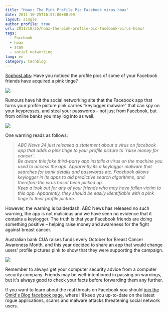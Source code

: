 ```yaml
---
title: "Hoax: The Pink Profile Pic Facebook virus hoax"
date: 2011-10-25T16:57:00+00:00
layout: single
author_profile: true
url: 2011/10/25/hoax-the-pink-profile-pic-facebook-virus-hoax/
tags:
  - Facebook
  - hoax
  - scam
  - social networking
lang: en
category: techblog
---
```

[SophosLabs](http://nakedsecurity.sophos.com/): Have you noticed the profile pics of some of your Facebook friends have acquired a pink tinge?

[![](http://2.bp.blogspot.com/-u3Jzz1sFsNQ/TqbhomWMkeI/AAAAAAAAEKg/ruHjW6OiDRk/s400/pink-profile-pic.jpg)](http://2.bp.blogspot.com/-u3Jzz1sFsNQ/TqbhomWMkeI/AAAAAAAAEKg/ruHjW6OiDRk/s1600/pink-profile-pic.jpg)

Rumours have hit the social networking site that the Facebook app that turns your profile picture pink carries “keylogger malware” that can spy on your keypresses, and steal your passwords – not just from Facebook, but from online banks you may log into as well.

[![](http://2.bp.blogspot.com/-7nYslvbJK7Y/TqbiPGo_tbI/AAAAAAAAEKo/Fctwl2iTni0/s400/pink-hoax.jpg)](http://2.bp.blogspot.com/-7nYslvbJK7Y/TqbiPGo_tbI/AAAAAAAAEKo/Fctwl2iTni0/s1600/pink-hoax.jpg)

One warning reads as follows:

> _ABC News 24 just released a statement about a virus on facebook app that adds a pink tinge to your profile picture to \`raise money for cancer\`.  
> Be aware this fake third-party app installs a virus on the machine you used to access the app. Apparently its a keylogger malware that searches for bank details and passwords etc. Facebook allows keylogger in its apps to aid predictive search algorithms, and therefore the virus hasnt been picked up.  
> Keep a look out for any of your friends who may have fallen victim to this app. Apparently, they should be easily identifiable with a pink tinge to their profile picture._

However, the warning is balderdash. ABC News has released no such warning, the app is not malicious and we have seen no evidence that it contains a keylogger. The truth is that your Facebook friends are doing something positive – helping raise money and awareness for the fight against breast cancer.

Australian bank CUA raises funds every October for Breast Cancer Awareness Month, and this year decided to share an app that would change users' profile pictures pink to show that they were supporting the campaign.

[![](http://4.bp.blogspot.com/-tCm3oC8td18/TqbiXNB0UYI/AAAAAAAAEKw/TO_AZPST-u8/s400/pink-my-profile-app.jpg)](http://4.bp.blogspot.com/-tCm3oC8td18/TqbiXNB0UYI/AAAAAAAAEKw/TO_AZPST-u8/s1600/pink-my-profile-app.jpg)

Remember to always get your computer security advice from a computer security company. Friends may be well-intentioned in passing on warnings, but it's always good to check your facts before forwarding them any further.

If you want to learn about the real threats on Facebook you should [join the Omid's Blog facebook page](https://www.facebook.com/omidsnetwork), where I'll keep you up-to-date on the latest rogue applications, scams and malware attacks threatening social network users.
